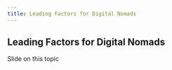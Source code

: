 ```yaml
---
title: Leading Factors for Digital Nomads
---
```


## Leading Factors for Digital Nomads

Slide on this topic